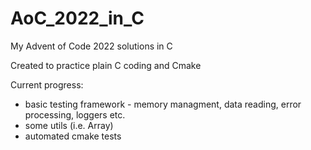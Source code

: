 # AoC_2022_in_C
My Advent of Code 2022 solutions in C

Created to practice plain C coding and Cmake

Current progress:
- basic testing framework - memory managment, data reading, error processing, loggers etc.
- some utils (i.e. Array)
- automated cmake tests
